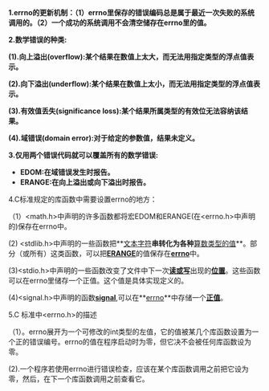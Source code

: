 **1.errno的更新机制：（1）errno里保存的错误编码总是属于最近一次失败的系统调用的。（2）一个成功的系统调用不会清空储存在errno里的值。**

**2.数学错误的种类:**

  **(1).向上溢出(overflow):某个结果在数值上太大，而无法用指定类型的浮点值表示。**

  **(2).向下溢出(underflow):某个结果在数值上太小，而无法用指定类型的浮点值表示。**

  **(3).有效值丢失(significance loss):某个结果所属类型的有效位无法容纳该结果。**

  **(4).域错误(domain error):对于给定的参数值，结果未定义。**

**3.仅用两个错误代码就可以覆盖所有的数学错误:**

-   **EDOM:在域错误发生时报告。**
-   **ERANGE:在向上溢出或向下溢出时报告。**

4.C标准规定的库函数中需要设置errno的地方：

 （1）<math.h>中声明的许多函数都将宏EDOM和ERANGE(在<errno.h>中声明的)保存在errno中。

   (2)  <stdlib.h>中声明的一些函数把**<u>文本字符</u>**串转化为各种**<u>算数类型的值</u>**。部分（或所有）这类函数，可以把<u>**ERANGE**</u>的值保存在<u>**errno**</u>中。

   (3)<stdio.h>中声明的一些函数改变了文件中下一次<u>**读或写**</u>出现的<u>**位置**</u>。这些函数可以在errno里储存一个正值。这个值是具体实现定义的。

  (4)<signal.h>中声明的函数<u>**signal**</u>,可以在**<u>errno</u>**中存储一个<u>**正值**</u>。

5.C 标准中<errno.h>的描述

  （1）。errno展开为一个可修改的int类型的左值，它的值被某几个库函数设置为一个正的错误编号。errno的值在程序启动时为零，但它决不会被任何库函数设为零。

   (2).一个程序若使用errno进行错误检查，应该在某个库函数调用之前把它设为零，然后，在下一个库函数调用之前查看它。

